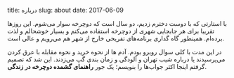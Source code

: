 title: درباره
slug: about
date: 2017-06-09

با استارتی که با دوست دخترم زدیم، دو سال است که دوچرخه سوار می‌شوم. این روزها تقریبا برای هر جابجایی شهری از دوچرخه استفاده می‌کنم و بسیار خوشحالم و لذت برده‌ام. همینطور گاه گداری برنامه‌های تفریحی خارج از شهر هم می‌رویم و عالی است. 

در این مدت با کلی سوال روبرو بودم. آدم ها از نحوه خرید و نحوه مقابله با عرق کردن می‌پرسیدند یا درباره شیب تهران و آلودگی و زمان بندی گپ می‌زدند. این شد که تصمیم گرفتم اینجا اکثر جواب‌ها را بنویسم؛ یک جور **راهنمای گشمده دوچرخه در زندگی**. 
